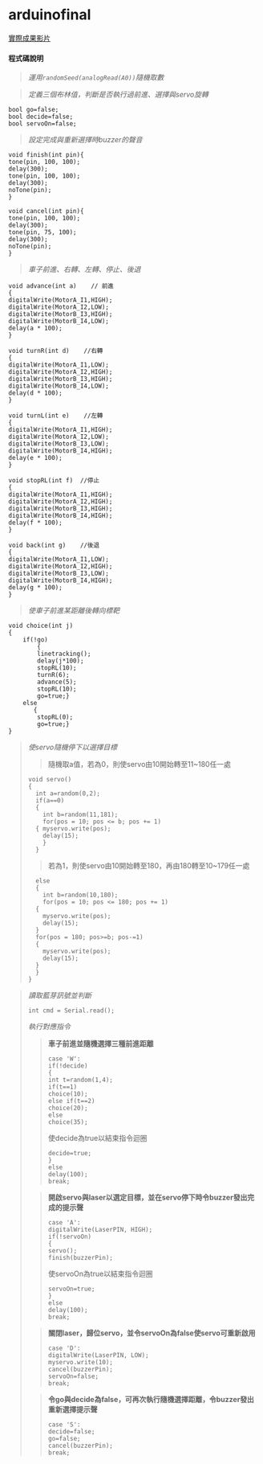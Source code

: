 # arduinofinal
[實際成果影片](https://drive.google.com/file/d/1pDSMrXN3-BmTFGkf7dIT4doPZKsomNkE/view?usp=sharing)

#### 程式碼說明
> *運用` randomSeed(analogRead(A0)) `隨機取數*

> *定義三個布林值，判斷是否執行過前進、選擇與servo旋轉*

    bool go=false;
    bool decide=false;
    bool servoOn=false;
       
> *設定完成與重新選擇時buzzer的聲音*

    void finish(int pin){
    tone(pin, 100, 100);
    delay(300);
    tone(pin, 100, 100);
    delay(300);
    noTone(pin);
    }

    void cancel(int pin){
    tone(pin, 100, 100);
    delay(300);
    tone(pin, 75, 100);
    delay(300);
    noTone(pin);
    }
    
> *車子前進、右轉、左轉、停止、後退*

    void advance(int a)    // 前進
    {
    digitalWrite(MotorA_I1,HIGH);   
    digitalWrite(MotorA_I2,LOW);
    digitalWrite(MotorB_I3,HIGH);   
    digitalWrite(MotorB_I4,LOW);
    delay(a * 100);
    }

    void turnR(int d)    //右轉
    {
    digitalWrite(MotorA_I1,LOW);    
    digitalWrite(MotorA_I2,HIGH);
    digitalWrite(MotorB_I3,HIGH);   
    digitalWrite(MotorB_I4,LOW);
    delay(d * 100);
    }

    void turnL(int e)    //左轉
    {
    digitalWrite(MotorA_I1,HIGH);   
    digitalWrite(MotorA_I2,LOW);
    digitalWrite(MotorB_I3,LOW);    
    digitalWrite(MotorB_I4,HIGH);
    delay(e * 100);
    }    

    void stopRL(int f)  //停止
    {
    digitalWrite(MotorA_I1,HIGH);   
    digitalWrite(MotorA_I2,HIGH);
    digitalWrite(MotorB_I3,HIGH);   
    digitalWrite(MotorB_I4,HIGH);
    delay(f * 100);
    }

    void back(int g)    //後退
    {
    digitalWrite(MotorA_I1,LOW);    
    digitalWrite(MotorA_I2,HIGH);
    digitalWrite(MotorB_I3,LOW);    
    digitalWrite(MotorB_I4,HIGH);
    delay(g * 100);     
    }
    
> *使車子前進某距離後轉向標靶*

    void choice(int j)
    {
        if(!go)
            {
            linetracking();
            delay(j*100);
            stopRL(10);
            turnR(6);
            advance(5);
            stopRL(10);
            go=true;}
        else
           {
            stopRL(0);
            go=true;}
    }  
    
> *使servo隨機停下以選擇目標*
>
> > 隨機取a值，若為0，則使servo由10開始轉至11~180任一處
> > 
>     void servo()  
>     {
>       int a=random(0,2);
>       if(a==0)
>       {
>         int b=random(11,181);
>         for(pos = 10; pos <= b; pos += 1) 
>       { myservo.write(pos);             
>         delay(15);
>         } 
>       }
> 
> > 若為1，則使servo由10開始轉至180，再由180轉至10~179任一處
> > 
>       else
>       {
>         int b=random(10,180);
>         for(pos = 10; pos <= 180; pos += 1) 
>       {                                  
>         myservo.write(pos);             
>         delay(15);                     
>       } 
>       for(pos = 180; pos>=b; pos-=1)      
>       {                                
>         myservo.write(pos);               
>         delay(15);                       
>       } 
>       }
>     }

> *讀取藍芽訊號並判斷*
> 
>     int cmd = Serial.read();
> *執行對應指令*
> > **車子前進並隨機選擇三種前進距離**
> > 
> >     case 'W':
> >     if(!decide)
> >     {  
> >     int t=random(1,4);
> >     if(t==1)
> >     choice(10); 
> >     else if(t==2)
> >     choice(20);
> >     else
> >     choice(35);
> >       
> > 使decide為true以結束指令迴圈
> >  
> >     decide=true;
> >     }
> >     else
> >     delay(100);  
> >     break;
> 
> > **開啟servo與laser以選定目標，並在servo停下時令buzzer發出完成的提示聲**
> >     
> >     case 'A':
> >     digitalWrite(LaserPIN, HIGH);
> >     if(!servoOn)
> >     {
> >     servo();
> >     finish(buzzerPin);
> > 使servoOn為true以結束指令迴圈
> >     
> >     servoOn=true;
> >     }     
> >     else
> >     delay(100);
> >     break;
> 
> > **關閉laser，歸位servo，並令servoOn為false使servo可重新啟用**
> > 
> >     case 'D':
> >     digitalWrite(LaserPIN, LOW);
> >     myservo.write(10);
> >     cancel(buzzerPin);
> >     servoOn=false;
> >     break;
> 
> > **令go與decide為false，可再次執行隨機選擇距離，令buzzer發出重新選擇提示聲**
> > 
> >     case 'S':
> >     decide=false;
> >     go=false;
> >     cancel(buzzerPin);
> >     break;








